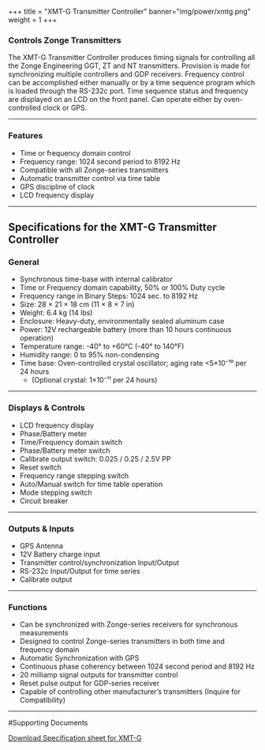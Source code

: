 +++
title = "XMT-G Transmitter Controller"
banner="img/power/xmtg.png"
weight = 1
+++

### Controls Zonge Transmitters

The XMT-G Transmitter Controller produces timing signals for controlling all the Zonge Engineering GGT, ZT and NT transmitters. Provision is made for synchronizing multiple controllers and GDP receivers. Frequency control can be accomplished either manually or by a time sequence program which is loaded through the RS-232c port. Time sequence status and frequency are displayed on an LCD on the front panel. Can operate either by oven-controlled clock or GPS.

---

### Features

- Time or frequency domain control
- Frequency range: 1024 second period to 8192 Hz
- Compatible with all Zonge-series transmitters
- Automatic transmitter control via time table
- GPS discipline of clock
- LCD frequency display

---

## Specifications for the XMT-G Transmitter Controller

### General

- Synchronous time-base with internal calibrator
- Time or Frequency domain capability, 50% or 100% Duty cycle
- Frequency range in Binary Steps: 1024 sec. to 8192 Hz
- Size: 28 × 21 × 18 cm (11 × 8 × 7 in)
- Weight: 6.4 kg (14 lbs)
- Enclosure: Heavy-duty, environmentally sealed aluminum case
- Power: 12V rechargeable battery (more than 10 hours continuous operation)
- Temperature range: -40° to +60°C (-40° to 140°F)
- Humidity range: 0 to 95% non-condensing
- Time base: Oven-controlled crystal oscillator; aging rate <5×10⁻¹⁰ per 24 hours
  - (Optional crystal: 1×10⁻¹¹ per 24 hours)

---

### Displays & Controls

- LCD frequency display
- Phase/Battery meter
- Time/Frequency domain switch
- Phase/Battery meter switch
- Calibrate output switch: 0.025 / 0.25 / 2.5V PP
- Reset switch
- Frequency range stepping switch
- Auto/Manual switch for time table operation
- Mode stepping switch
- Circuit breaker

---

### Outputs & Inputs

- GPS Antenna
- 12V Battery charge input
- Transmitter control/synchronization Input/Output
- RS-232c Input/Output for time series
- Calibrate output

---

### Functions

- Can be synchronized with Zonge-series receivers for synchronous measurements
- Designed to control Zonge-series transmitters in both time and frequency domain
- Automatic Synchronization with GPS
- Continuous phase coherency between 1024 second period and 8192 Hz
- 20 milliamp signal outputs for transmitter control
- Reset pulse output for GDP-series receiver
- Capable of controlling other manufacturer’s transmitters (Inquire for Compatibility)

---

#Supporting Documents

[Download Specification sheet for XMT-G](/documents/xmtg.pdf)
